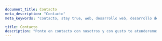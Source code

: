 ```yaml
---
document_title: Contacto
meta_description: "Contacto"
meta_keywords: "contacto, stay true, web, desarrollo web, desarrollo de software"

title: Contacto
description: "Ponte en contacto con nosotros y con gusto te atenderemos"
---
```

